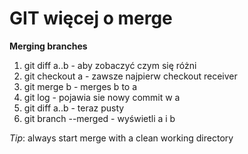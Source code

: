 # GIT więcej o merge

**Merging branches**

1. git diff a..b - aby zobaczyć czym się różni
2. git checkout a - zawsze najpierw checkout receiver
3. git merge b - merges b to a
4. git log - pojawia sie nowy commit w a
5. git diff a..b - teraz pusty
6. git branch --merged - wyświetli a i b

_Tip_: always start merge with a clean working directory

